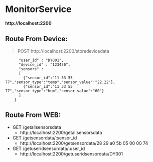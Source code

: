 # MonitorService

**http://localhost:2200**

## Route From Device:
> POST http://localhost:2200/storedevicedata
```    {
      "user_id" : "DY001", 
      "device_id" : "123456", 
      "sensors" : 
      [
        {"sensor_id":"11 33 55 77","sensor_type":"temp","sensor_value":"22.22"},
        {"sensor_id":"11 33 55 77","sensor_type":"hum","sensor_value":"60"}
      ] 
    }
```

## Route From WEB:
-  GET  /getallsensorsdata
    - http://localhost:2200/getallsensorsdata
- GET  /getsensordata/:sensor_id
    - http://localhost:2200/getsensordata/28 29 a0 5b 05 00 00 74
- GET /getuseridsensordata/:user_id
    -  http://localhost:2200/getuseridsensordata/DY001
